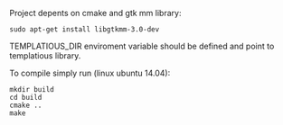 
Project depents on cmake and gtk mm library:
~~~~~~~
sudo apt-get install libgtkmm-3.0-dev
~~~~~~~

TEMPLATIOUS_DIR enviroment variable should be defined
and point to templatious library.

To compile simply run (linux ubuntu 14.04):

~~~~~~~
mkdir build
cd build
cmake ..
make
~~~~~~~

